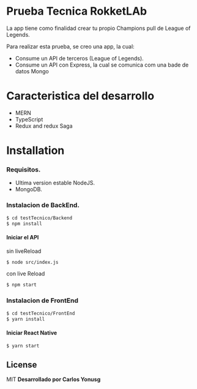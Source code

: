 # Prueba Tecnica RokketLAb
La app tiene como finalidad crear tu propio Champions pull de League of Legends.


Para realizar esta prueba, se creo una app, la cual:

  - Consume un API de terceros (League of Legends).
  - Consume un API  con Express, la cual se comunica com una bade de datos Mongo
 
# Caracteristica del desarrollo
  - MERN
  - TypeScript
  - Redux and redux Saga

# Installation

### Requisitos.
- Ultima version estable NodeJS.
- MongoDB.

### Instalacion de BackEnd.

```sh
$ cd testTecnico/Backend
$ npm install
```
#### Iniciar el API
sin liveReload
```sh
$ node src/index.js
```
con live Reload
```sh
$ npm start
```

### Instalacion de FrontEnd
```sh
$ cd testTecnico/FrontEnd
$ yarn install
```
#### Iniciar React Native
```sh
$ yarn start
```

License
----

MIT
**Desarrollado por Carlos Yonusg**
